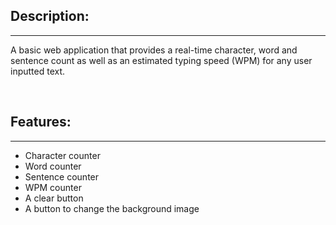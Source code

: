 __<h2>Description:</h2>__

***

<p>A basic web application that provides a real-time character, word and sentence count as well as an estimated typing speed (WPM) for any user inputted text.</p>
<br>

__<h2>Features:</h2>__

***

+ Character counter
+ Word counter
+ Sentence counter
+ WPM counter
+ A clear button
+ A button to change the background image

